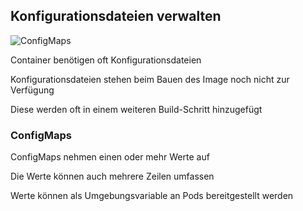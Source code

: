## Konfigurationsdateien verwalten

![ConfigMaps](120_kubernetes/11_configmaps/configmaps.drawio.svg) <!-- .element: style="float: right; width: 8em;" -->

Container benötigen oft Konfigurationsdateien

Konfigurationsdateien stehen beim Bauen des Image noch nicht zur Verfügung

Diese werden oft in einem weiteren Build-Schritt hinzugefügt

### ConfigMaps

ConfigMaps nehmen einen oder mehr Werte auf

Die Werte können auch mehrere Zeilen umfassen

Werte können als Umgebungsvariable an Pods bereitgestellt werden
